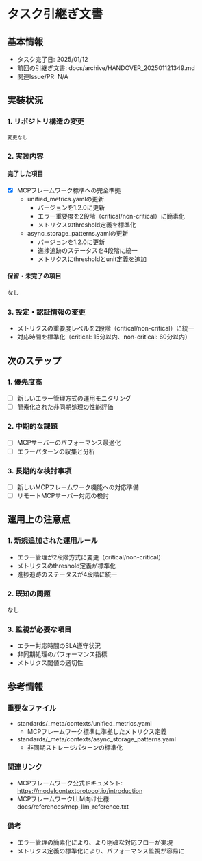 # タスク引継ぎ文書

## 基本情報

- タスク完了日: 2025/01/12
- 前回の引継ぎ文書: docs/archive/HANDOVER_202501121349.md
- 関連Issue/PR: N/A

## 実装状況

### 1. リポジトリ構造の変更

```
変更なし
```

### 2. 実装内容

#### 完了した項目

- [x] MCPフレームワーク標準への完全準拠
  - unified_metrics.yamlの更新
    - バージョンを1.2.0に更新
    - エラー重要度を2段階（critical/non-critical）に簡素化
    - メトリクスのthreshold定義を標準化
  - async_storage_patterns.yamlの更新
    - バージョンを1.2.0に更新
    - 進捗追跡のステータスを4段階に統一
    - メトリクスにthresholdとunit定義を追加

#### 保留・未完了の項目

なし

### 3. 設定・認証情報の変更

- メトリクスの重要度レベルを2段階（critical/non-critical）に統一
- 対応時間を標準化（critical: 15分以内、non-critical: 60分以内）

## 次のステップ

### 1. 優先度高

- [ ] 新しいエラー管理方式の運用モニタリング
- [ ] 簡素化された非同期処理の性能評価

### 2. 中期的な課題

- [ ] MCPサーバーのパフォーマンス最適化
- [ ] エラーパターンの収集と分析

### 3. 長期的な検討事項

- [ ] 新しいMCPフレームワーク機能への対応準備
- [ ] リモートMCPサーバー対応の検討

## 運用上の注意点

### 1. 新規追加された運用ルール

- エラー管理が2段階方式に変更（critical/non-critical）
- メトリクスのthreshold定義が標準化
- 進捗追跡のステータスが4段階に統一

### 2. 既知の問題

なし

### 3. 監視が必要な項目

- エラー対応時間のSLA遵守状況
- 非同期処理のパフォーマンス指標
- メトリクス閾値の適切性

## 参考情報

### 重要なファイル

- standards/_meta/contexts/unified_metrics.yaml
  - MCPフレームワーク標準に準拠したメトリクス定義
- standards/_meta/contexts/async_storage_patterns.yaml
  - 非同期ストレージパターンの標準化

### 関連リンク

- MCPフレームワーク公式ドキュメント: https://modelcontextprotocol.io/introduction
- MCPフレームワークLLM向け仕様: docs/references/mcp_llm_reference.txt

### 備考

- エラー管理の簡素化により、より明確な対応フローが実現
- メトリクス定義の標準化により、パフォーマンス監視が容易に
